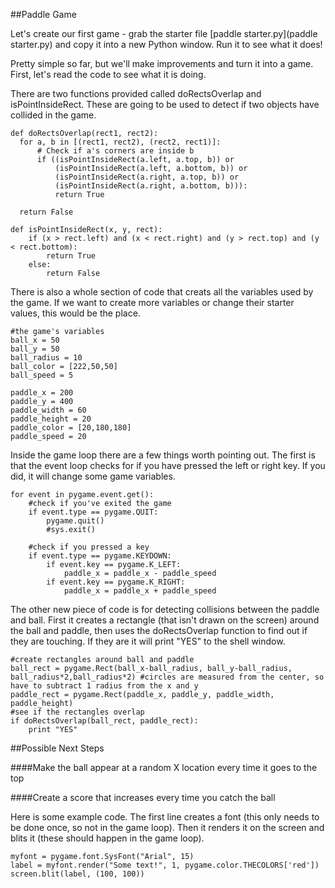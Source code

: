 ##Paddle Game

Let's create our first game - grab the starter file [paddle starter.py](paddle starter.py) and copy it into a new Python window. Run it to see what it does! 

Pretty simple so far, but we'll make improvements and turn it into a game. First, let's read the code to see what it is doing. 

There are two functions provided called doRectsOverlap and isPointInsideRect. These are going to be used to detect if two objects have collided in the game.

    def doRectsOverlap(rect1, rect2):
      for a, b in [(rect1, rect2), (rect2, rect1)]:
          # Check if a's corners are inside b
          if ((isPointInsideRect(a.left, a.top, b)) or
              (isPointInsideRect(a.left, a.bottom, b)) or
              (isPointInsideRect(a.right, a.top, b)) or
              (isPointInsideRect(a.right, a.bottom, b))):
              return True
  
      return False

    def isPointInsideRect(x, y, rect):
        if (x > rect.left) and (x < rect.right) and (y > rect.top) and (y < rect.bottom):
            return True
        else:
            return False
            
There is also a whole section of code that creats all the variables used by the game. If we want to create more variables or change their starter values, this would be the place.

    #the game's variables
    ball_x = 50
    ball_y = 50
    ball_radius = 10
    ball_color = [222,50,50]
    ball_speed = 5
    
    paddle_x = 200
    paddle_y = 400
    paddle_width = 60
    paddle_height = 20
    paddle_color = [20,180,180]
    paddle_speed = 20
    
    
Inside the game loop there are a few things worth pointing out. The first is that the event loop checks for if you have pressed the left or right key. If you did, it will change some game variables.

    for event in pygame.event.get():
        #check if you've exited the game
        if event.type == pygame.QUIT:
            pygame.quit()
            #sys.exit()

        #check if you pressed a key
        if event.type == pygame.KEYDOWN:
            if event.key == pygame.K_LEFT:
                paddle_x = paddle_x - paddle_speed
            if event.key == pygame.K_RIGHT:
                paddle_x = paddle_x + paddle_speed
                
The other new piece of code is for detecting collisions between the paddle and ball. First it creates a rectangle (that isn't drawn on the screen) around the ball and paddle, then uses the doRectsOverlap function to find out if they are touching. If they are it will print "YES" to the shell window.

    #create rectangles around ball and paddle
    ball_rect = pygame.Rect(ball_x-ball_radius, ball_y-ball_radius, ball_radius*2,ball_radius*2) #circles are measured from the center, so have to subtract 1 radius from the x and y
    paddle_rect = pygame.Rect(paddle_x, paddle_y, paddle_width, paddle_height)
    #see if the rectangles overlap
    if doRectsOverlap(ball_rect, paddle_rect):
        print "YES"
            

##Possible Next Steps


    
####Make the ball appear at a random X location every time it goes to the top



####Create a score that increases every time you catch the ball

Here is some example code. The first line creates a font (this only needs to be done once, so not in the game loop). Then it renders it on the screen and blits it (these should happen in the game loop).

    myfont = pygame.font.SysFont("Arial", 15)
    label = myfont.render("Some text!", 1, pygame.color.THECOLORS['red'])
    screen.blit(label, (100, 100))


